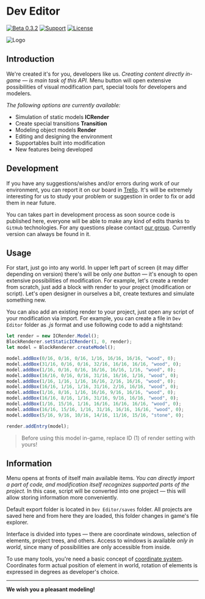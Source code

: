 # Dev Editor
[![Beta 0.3.2](https://img.shields.io/badge/version-0.3.2-green.svg)](https://icmods.mineprogramming.org/mod?id=614)
[![Support](https://img.shields.io/github/repo-size/maxfeed/dev-editor)](https://vk.com/nteditor)
[![License](https://img.shields.io/:license-apache-blue.svg)](http://www.apache.org/licenses/LICENSE-2.0.html)

![Logo](https://i.imgur.com/DBA28dI.png)

## Introduction

We're created it's for you, developers like us. _Creating content directly in-game — is main task of this API._ Menu button will open extensive possibilities of visual modification part, special tools for developers and modelers.

_The following options are currently available:_
- Simulation of static models **ICRender**
- Create special transitions **Transition**
- Modeling object models **Render**
- Editing and designing the environment
- Supportables built into modification
- New features being developed

## Development

If you have any suggestions/wishes and/or errors during work of our environment, you can report it on our board in [Trello](https://trello.com/b/wzYtpA3W/dev-editor). It's will be extremely interesting for us to study your problem or suggestion in order to fix or add them in near future.

You can takes part in development process as soon source code is published here, everyone will be able to make any kind of edits thanks to `GitHub` technologies. For any questions please contact [our group](https://vk.me/nernar). Currently version can always be found in it.

## Usage

For start, just go into any world. In upper left part of screen (it may differ depending on version) there's will be only _one button_ — it's enough to open extensive possibilities of modification. For example, let's create a render from scratch, just add a block with render to your project (modification or script). Let's open designer in ourselves a bit, create textures and simulate something new.

You can also add an existing render to your project, just open any script of your modification via import. For example, you can create a file in `Dev Editor` folder as _.js_ format and use following code to add a nightstand:
```js
let render = new ICRender.Model();
BlockRenderer.setStaticICRender(1, 0, render);
let model = BlockRenderer.createModel();

model.addBox(0/16, 0/16, 0/16, 1/16, 16/16, 16/16, "wood", 0);
model.addBox(31/16, 0/16, 0/16, 32/16, 16/16, 16/16, "wood", 0);
model.addBox(1/16, 0/16, 0/16, 16/16, 16/16, 1/16, "wood", 0);
model.addBox(16/16, 0/16, 0/16, 31/16, 16/16, 1/16, "wood", 0);
model.addBox(1/16, 1/16, 1/16, 16/16, 2/16, 16/16, "wood", 0);
model.addBox(16/16, 1/16, 1/16, 31/16, 2/16, 16/16, "wood", 0);
model.addBox(1/16, 8/16, 1/16, 16/16, 9/16, 16/16, "wood", 0);
model.addBox(16/16, 8/16, 1/16, 31/16, 9/16, 16/16, "wood", 0);
model.addBox(1/16, 15/16, 1/16, 16/16, 16/16, 16/16, "wood", 0);
model.addBox(16/16, 15/16, 1/16, 31/16, 16/16, 16/16, "wood", 0);
model.addBox(5/16, 9/16, 10/16, 14/16, 11/16, 15/16, "stone", 0);

render.addEntry(model);
```
> Before using this model in-game, replace ID (1) of render setting with yours!

## Information

Menu opens at fronts of itself main available items. _You can directly import a part of code, and modification itself recognizes supported parts of the project._ In this case, script will be converted into one project — this will allow storing information more conveniently.
 
Default export folder is located in `Dev Editor/saves` folder. All projects are saved here and from here they are loaded, this folder changes in game's file explorer.

Interface is divided into types — there are coordinate windows, selection of elements, project trees, and others. Access to windows is available _only in world_, since many of possibilities are only accessible from inside.

To use many tools, you're need a basic concept of [coordinate system](https://en.m.wikipedia.org/wiki/Cartesian_coordinate_system). Coordinates form actual position of element in world, rotation of elements is expressed in degrees as developer's choice.

-------

**We wish you a pleasant modeling!**

